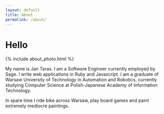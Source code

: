 ```yaml
---
layout: default
title: About
permalink: /about/
---
```


# Hello
{% include about_photo.html %}

My name is Jan Taras. I am a Software Engineer currently employed by Sage. I write web applications in Ruby and Javascript. I am a graduate of Warsaw University of Technology in Automation and Robotics, currently studying Computer Science at Polish-Japanese Academy of Information Technology.

In spare time I ride bike across Warsaw, play board games and paint extremely mediocre paintings.